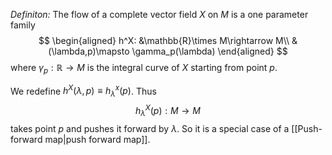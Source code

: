 *Definiton:* The flow of a complete vector field $X$ on $M$ is a one parameter family 
$$
\begin{aligned}
h^X: &\mathbb{R}\times M\rightarrow M\\
&(\lambda,p)\mapsto \gamma_p(\lambda)
\end{aligned}
$$
where $\gamma_p:\mathbb{R}\rightarrow M$ is the integral curve of $X$ starting from point $p$.

We redefine $h^X(\lambda,p)\equiv h^x_\lambda(p)$. Thus
$$
h^X_\lambda(p): M \rightarrow M
$$
takes point $p$ and pushes it forward by $\lambda$. So it is a special case of a [[Push-forward map|push forward map]].